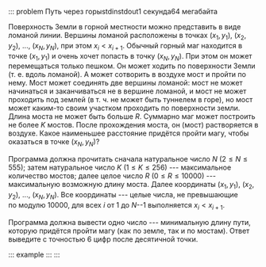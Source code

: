 ::: problem
Путь через горыstdinstdout1 секунда64 мегабайта

Поверхность Земли в горной местности можно представить в виде ломаной
линии. Вершины ломаной расположены в точках $(x_1,y_1)$,
$(x_2,y_2)$, ..., $(x_N,y_N)$, при этом $x_i<x_{i+1}$. Обычный горный
маг находится в точке $(x_1,y_1)$ и очень хочет попасть в точку
$(x_N,y_N)$. При этом он может перемещаться только пешком. Он может
ходить по поверхности Земли (т. е. вдоль ломаной). А может сотворить в
воздухе мост и пройти по нему. Мост может соединять две вершины ломаной:
мост не может начинаться и заканчиваться не в вершине ломаной, и мост
не может проходить под землей (в т. ч. не может быть туннелем в горе),
но мост может каким-то своим участком проходить по поверхности земли.
Длина моста не может быть больше $R$. Суммарно маг может построить
не более $K$ мостов. После прохождения моста, он (мост) растворяется в
воздухе. Какое наименьшее расстояние придётся пройти магу, чтобы
оказаться в точке $(x_N,y_N)$?

Программа должна прочитать сначала натуральное число $N$
($2\leqslant N\leqslant 555$); затем натуральное число $K$
($1\leqslant K\leqslant 256$) --- максимальное количество мостов; далее
целое число $R$ ($0\leqslant R\leqslant 10000$) --- максимальную
возможную длину моста. Далее координаты $(x_1,y_1)$, $(x_2,y_2)$, ...,
$(x_N,y_N)$. Все координаты --- целые числа, не превышающие по модулю
$10000$, для всех $i$ от $1$ до $N$--1 выполняется $x_i<x_{i+1}$.

Программа должна вывести одно число --- минимальную длину пути, которую
придётся пройти магу (как по земле, так и по мостам). Ответ выведите с
точностью 6 цифр после десятичной точки.

::: example
:::
:::
